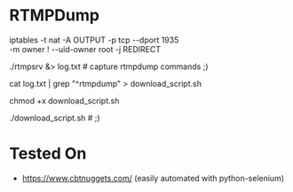 RTMPDump
========

iptables -t nat -A OUTPUT -p tcp --dport 1935 \
	-m owner \! --uid-owner root -j REDIRECT

./rtmpsrv &> log.txt  # capture rtmpdump commands ;)

cat log.txt  | grep "^rtmpdump" > download_script.sh

chmod +x download_script.sh

./download_script.sh  # ;)

Tested On
=========

* https://www.cbtnuggets.com/ (easily automated with python-selenium)
